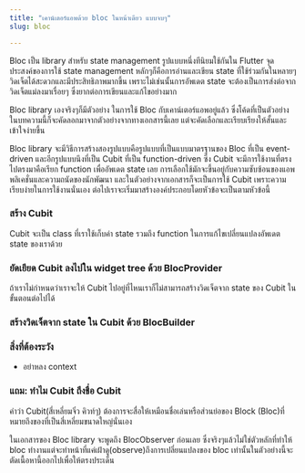 ```yaml
---
title: "เคาน์เตอร์แอพด้วย bloc ในหน้าเดียว แบบจบๆ"
slug: bloc

---
```


Bloc เป็น library สำหรับ state management รูปแบบหนึ่งทีนิยมใช้กันใน Flutter จุดประสงค์ของการใช้ state management หลักๆก็คือการอ่านและเขียน state ที่ใช้ร่วมกันในหลายๆวิดเจ็ตได้สะดวกและมีประสิทธิภาพมากขึ้น เพราะไม่เช่นนั้นการอัพเดต state จะต้องเป็นการส่งต่อจากวิดเจ็ตแม่ลงมาเรื่อยๆ ซึ่งยากต่อการเขียนและแก้ไขอย่างมาก

Bloc library เองจริงๆก็มีตัวอย่าง ในการใช้ Bloc กับเคาน์เตอร์แอพอยู่แล้ว ซึ่งโค้ดที่เป็นตัวอย่างในบทความนี้ก็จะคัดลอกมาจากตัวอย่างจากทางเอกสารนี้เลย แต่จะคัดเลือกและเรียบเรียงให้สั้นและเข้าใจง่ายขึ้น

Bloc library จะมีวิธีการสร้างสองรูปแบบคือรูปแบบที่เป็นแบบมาตรฐานของ Bloc ที่เป็น event-driven และอีกรูปแบบนึงที่เป็น Cubit ที่เป็น function-driven ซึ่ง Cubit จะมีการใช้งานที่ตรงไปตรงมาคือเรียก function เพื่ออัพเดต state เลย การเลือกใช้มักจะขึ้นอยู่กับความซับซ้อนของแอพพลิเคชั่นและความถนัดของนักพัฒนา และในตัวอย่างจากเอกสารก็จะเป็นการใช้ Cubit เพราะความเรียบง่ายในการใช้งานนั่นเอง ต่อไปเราจะเริ่มมาสร้างองค์ประกอบโดยหัวข้อจะเป็นตามหัวข้อนี้

### สร้าง Cubit

Cubit จะเป็น class ที่เราใช้เก็บค่า state รวมถึง function ในการแก้ไขเปลี่ยนแปลงอัพเดต state ของเราด้วย

### ยัดเยียด Cubit ลงไปใน widget tree ด้วย BlocProvider

ถ้าเราไม่กำหนดว่าเราจะให้ Cubit ไปอยู่ที่ไหนเราก็ไม่สามารถสร้างวิดเจ็ตจาก state ของ Cubit ในขั้นตอนต่อไปได้

### สร้างวิดเจ็ตจาก state ใน Cubit ด้วย BlocBuilder

### สิ่งที่ต้องระวัง

* อย่าหลง context
    

### แถม: ทำไม Cubit ถึงชื่อ Cubit

คำว่า Cubit(สี่เหลี่ยมจิ๋ว คิวท์ๆ) ต้องการจะสื่อให้เหมือนชื่อเล่นหรือส่วนย่อของ Block (Bloc)ที่หมายถึงของที่เป็นสี่เหลี่ยมขนาดใหญ่นั่นเอง

ในเอกสารของ Bloc library จะพูดถึง BlocObserver ก่อนเลย ซึ่งจริงๆแล้วไม่ใช่ตัวหลักที่ทำให้ bloc ทำงานแต่จะทำหน้าที่แค่เฝ้าดู(observe)ถึงการเปลี่ยนแปลงของ bloc เท่านั้นในตัวอย่างนี้จะตัดเนื้อหานี้ออกไปเพื่อให้ตรงประเด็น